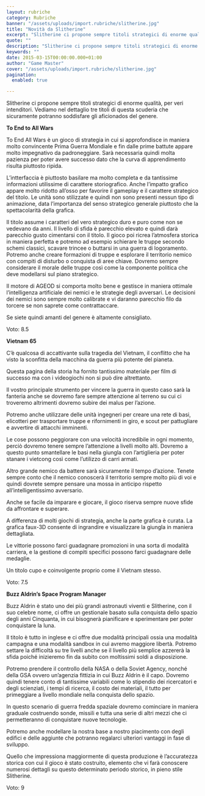 ```yaml
---
layout: rubriche
category: Rubriche
banner: "/assets/uploads/import.rubriche/slitherine.jpg"
title: "Novità da Slitherine"
excerpt: "Slitherine ci propone sempre titoli strategici di enorme qualità, per veri intenditori. Vediamo nel dettaglio tre titoli di questa scuderia che sicuramente potranno soddisfare gli aficionados del genere. To End to All Wars To End All Wars è un gioco di strategia in cui si approfondisce in maniera molto convincente Prima Guerra Mondiale e fin [&hellip"
quote: ""
description: "Slitherine ci propone sempre titoli strategici di enorme qualità, per veri intenditori. Vediamo nel dettaglio tre titoli di questa scuderia che sicuramente potranno soddisfare gli aficionados del genere. To End to All Wars To End All Wars è un gioco di strategia in cui si approfondisce in maniera molto convincente Prima Guerra Mondiale e fin [&hellip"
keywords: ""
date: 2015-03-15T00:00:00.000+01:00
author: "Game Master"
cover: "/assets/uploads/import.rubriche/slitherine.jpg"
pagination:
  enabled: true

---
```


[](https://hotmc.com/wp-content/uploads/2015/03/slitherine.jpg)

Slitherine ci propone sempre titoli strategici di enorme qualità, per veri intenditori. Vediamo nel dettaglio tre titoli di questa scuderia che sicuramente potranno soddisfare gli aficionados del genere.

**To End to All Wars**

**[](https://hotmc.com/wp-content/uploads/2015/03/to-end.jpg)** 

To End All Wars è un gioco di strategia in cui si approfondisce in maniera molto convincente Prima Guerra Mondiale e fin dalle prime battute appare molto impegnativo da padroneggiare. Sarà necessaria quindi molta pazienza per poter avere successo dato che la curva di apprendimento risulta piuttosto ripida.

L’intterfaccia è piuttosto basilare ma molto completa e da tantissime informazioni utilissime di carattere storiografico. Anche l’impatto grafico appare molto ridotto all’osso per favorire il gameplay e il carattere strategico del titolo. Le unità sono stilizzate e quindi non sono presenti nessun tipo di animazione, data l’importanza del senso strategico generale piuttosto che la spettacolarità della grafica.

Il titolo assume i caratteri del vero strategico duro e puro come non se vedevano da anni. Il livello di sfida è parecchio elevato e quindi darà parecchio gusto cimentarsi con il titolo. Il gioco poi ricrea l’atmosfera storica in maniera perfetta e potremo ad esempio schierare le truppe secondo schemi classici, scavare trincee o buttarsi in una guerra di logoramento. Potremo anche creare formazioni di truppe e esplorare il territorio nemico con compiti di disturbo o conquista di aree chiave. Dovremo sempre considerare il morale delle truppe così come la componente politica che deve modellarsi sul piano strategico.

Il motore di AGEOD si comporta molto bene e gestisce in maniera ottimale l’intelligenza artificiale dei nemici e le strategie degli avversari. Le decisioni dei nemici sono sempre molto calibrate e vi daranno parecchio filo da torcere se non saprete come contrattaccare.

Se siete quindi amanti del genere è altamente consigliato.

Voto: 8.5

**Vietnam 65**

**[](https://hotmc.com/wp-content/uploads/2015/03/vietnam.jpg)** 

C’è qualcosa di accattivante sulla tragedia del Vietnam, il conflitto che ha visto la sconfitta della macchina da guerra più potente del pianeta.

Questa pagina della storia ha fornito tantissimo materiale per film di successo ma con i videogiochi non si può dire altrettanto.

Il vostro principale strumento per vincere la guerra in questo caso sarà la fanteria anche se dovremo fare sempre attenzione al terreno su cui ci troveremo altrimenti dovremo subire dei malus per l’azione.

Potremo anche utilizzare delle unità ingegneri per creare una rete di basi, elicotteri per trasportare truppe e rifornimenti in giro, e scout per pattugliare e avvertire di attacchi imminenti.

Le cose possono peggiorare con una velocità incredibile in ogni momento, perciò dovremo tenere sempre l’attenzione a livelli molto alti. Dovremo a questo punto smantellare le basi nella giungla con l’artiglieria per poter stanare i vietcong così come l’utilizzo di carri armati.

Altro grande nemico da battere sarà sicuramente il tempo d’azione. Tenete sempre conto che il nemico conoscerà il territorio sempre molto più di voi e quindi dovrete sempre pensare una mossa in anticipo rispetto all’intelligentissimo avversario.

Anche se facile da imparare e giocare, il gioco riserva sempre nuove sfide da affrontare e superare.

A differenza di molti giochi di strategia, anche la parte grafica è curata. La grafica faux-3D consente di ingrandire e visualizzare la giungla in maniera dettagliata.

Le vittorie possono farci guadagnare promozioni in una sorta di modalità carriera, e la gestione di compiti specifici possono farci guadagnare delle medaglie.

Un titolo cupo e coinvolgente proprio come il Vietnam stesso.

Voto: 7.5

**Buzz Aldrin’s Space Program Manager**

**[](https://hotmc.com/wp-content/uploads/2015/03/spm.jpg)** 

Buzz Aldrin è stato uno dei più grandi astronauti viventi e Slitherine, con il suo celebre nome, ci offre un gestionale basato sulla conquista dello spazio degli anni Cinquanta, in cui bisognerà pianificare e sperimentare per poter conquistare la luna.

Il titolo è tutto in inglese e ci offre due modalità principali ossia una modalità campagna e una modalità sandbox in cui avremo maggiore libertà. Potremo settare la difficoltà su tre livelli anche se il livello più semplice azzererà la sfida poiché inizieremo fin da subito con moltissimi soldi a disposizione.

Potremo prendere il controllo della NASA o della Soviet Agency, nonché della GSA ovvero un’agenzia fittizia in cui Buzz Aldrin è il capo. Dovremo quindi tenere conto di tantissime variabili come lo stipendio dei ricercatori e degli scienziati, i tempi di ricerca, il costo dei materiali, il tutto per primeggiare a livello mondiale nella conquista dello spazio.

In questo scenario di guerra fredda spaziale dovremo cominciare in maniera graduale costruendo sonde, missili e tutta una serie di altri mezzi che ci permetteranno di conquistare nuove tecnologie.

Potremo anche modellare la nostra base a nostro piacimento con degli edifici e delle aggiunte che potranno regalarci ulteriori vantaggi in fase di sviluppo.

Quello che impressiona maggiormente di questa produzione è l’accuratezza storica con cui il gioco è stato costruito, elemento che vi farà conoscere numerosi dettagli su questo determinato periodo storico, in pieno stile Slitherine.

Voto: 9